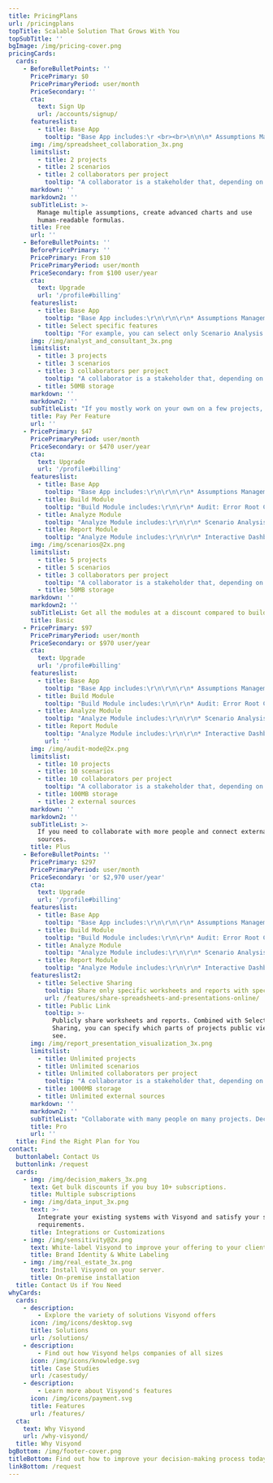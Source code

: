 ```yaml
---
title: PricingPlans
url: /pricingplans
topTitle: Scalable Solution That Grows With You
topSubTitle: ''
bgImage: /img/pricing-cover.png
pricingCards:
  cards:
    - BeforeBulletPoints: ''
      PricePrimary: $0
      PricePrimaryPeriod: user/month
      PriceSecondary: ''
      cta:
        text: Sign Up
        url: /accounts/signup/
      featureslist:
        - title: Base App
          tooltip: "Base App includes:\r <br><br>\n\n\n* Assumptions Management\r\n* Human-readable Formulas\r\n* Project Status Report\r\n* Advanced Charts\r\n* Project Sharing"
      img: /img/spreadsheet_collaboration_3x.png
      limitslist:
        - title: 2 projects
        - title: 2 scenarios
        - title: 2 collaborators per project
          tooltip: "A collaborator is a stakeholder that, depending on the permissions you set and their subscription, can view or edit all or some worksheets and dashboard/slides.\r"
      markdown: ''
      markdown2: ''
      subTitleList: >-
        Manage multiple assumptions, create advanced charts and use
        human-readable formulas.
      title: Free
      url: ''
    - BeforeBulletPoints: ''
      BeforePricePrimary: ''
      PricePrimary: From $10
      PricePrimaryPeriod: user/month
      PriceSecondary: from $100 user/year
      cta:
        text: Upgrade
        url: '/profile#billing'
      featureslist:
        - title: Base App
          tooltip: "Base App includes:\r\n\r\n\r\n* Assumptions Management\r\n* Human-readable Formulas\r\n* Project Status Report\r\n* Advanced Charts\r\n* Project Sharing"
        - title: Select specific features
          tooltip: "For example, you can select only Scenario Analysis and Interactive Dashboards to carry out and present Budget vs. Actual analysis.\r\n\r\n\r\nAvailable features:\r\n\r\n* Scenario Management\r\n* Audit Mode & Error Root Cause\r\n* Sensitivity Analysis\r\n* Tornado Analysis\r\n* Scenario Analysis\r\n* Scenario Waterfall]\r\n* Monte Carlo Simulations\r\n* Financial Statements\r\n* Interactive Dashboards\r"
      img: /img/analyst_and_consultant_3x.png
      limitslist:
        - title: 3 projects
        - title: 3 scenarios
        - title: 3 collaborators per project
          tooltip: "A collaborator is a stakeholder that, depending on the permissions you set and their subscription, can view or edit all or some worksheets and dashboard/slides.\r"
        - title: 50MB storage
      markdown: ''
      markdown2: ''
      subTitleList: "If you mostly work on your own on a few projects, you can select only the features that you need.\r"
      title: Pay Per Feature
      url: ''
    - PricePrimary: $47
      PricePrimaryPeriod: user/month
      PriceSecondary: or $470 user/year
      cta:
        text: Upgrade
        url: '/profile#billing'
      featureslist:
        - title: Base App
          tooltip: "Base App includes:\r\n\r\n\r\n* Assumptions Management\r\n* Human-readable Formulas\r\n* Project Status Report\r\n* Advanced Charts\r\n* Project Sharing"
        - title: Build Module
          tooltip: "Build Module includes:\r\n\r\n* Audit: Error Root Cause Analysis\r\n* Audit: Anomaly Detection\r\n* Scenario Management"
        - title: Analyze Module
          tooltip: "Analyze Module includes:\r\n\r\n* Scenario Analysis\r\n* Sensitivity Analysis\r\n* Tornado Analysis\r\n* Monte Carlo Simulations"
        - title: Report Module
          tooltip: "Analyze Module includes:\r\n\r\n* Interactive Dashboards\r\n* Financial Statements\r\n* Pivots"
      img: /img/scenarios@2x.png
      limitslist:
        - title: 5 projects
        - title: 5 scenarios
        - title: 3 collaborators per project
          tooltip: "A collaborator is a stakeholder that, depending on the permissions you set and their subscription, can view or edit all or some worksheets and dashboard/slides.\r"
        - title: 50MB storage
      markdown: ''
      markdown2: ''
      subTitleList: Get all the modules at a discount compared to building your own plan.
      title: Basic
    - PricePrimary: $97
      PricePrimaryPeriod: user/month
      PriceSecondary: or $970 user/year
      cta:
        text: Upgrade
        url: '/profile#billing'
      featureslist:
        - title: Base App
          tooltip: "Base App includes:\r\n\r\n\r\n* Assumptions Management\r\n* Human-readable Formulas\r\n* Project Status Report\r\n* Advanced Charts\r\n* Project Sharing"
        - title: Build Module
          tooltip: "Build Module includes:\r\n\r\n* Audit: Error Root Cause Analysis\r\n* Audit: Anomaly Detection\r\n* Scenario Management"
        - title: Analyze Module
          tooltip: "Analyze Module includes:\r\n\r\n* Scenario Analysis\r\n* Sensitivity Analysis\r\n* Tornado Analysis\r\n* Monte Carlo Simulations"
        - title: Report Module
          tooltip: "Analyze Module includes:\r\n\r\n* Interactive Dashboards\r\n* Financial Statements\r\n* Pivots"
          url: ''
      img: /img/audit-mode@2x.png
      limitslist:
        - title: 10 projects
        - title: 10 scenarios
        - title: 10 collaborators per project
          tooltip: "A collaborator is a stakeholder that, depending on the permissions you set and their subscription, can view or edit all or some worksheets and dashboard/slides.\r"
        - title: 100MB storage
        - title: 2 external sources
      markdown: ''
      markdown2: ''
      subTitleList: >-
        If you need to collaborate with more people and connect external
        sources.
      title: Plus
    - BeforeBulletPoints: ''
      PricePrimary: $297
      PricePrimaryPeriod: user/month
      PriceSecondary: 'or $2,970 user/year'
      cta:
        text: Upgrade
        url: '/profile#billing'
      featureslist:
        - title: Base App
          tooltip: "Base App includes:\r\n\r\n\r\n* Assumptions Management\r\n* Human-readable Formulas\r\n* Project Status Report\r\n* Advanced Charts\r\n* Project Sharing"
        - title: Build Module
          tooltip: "Build Module includes:\r\n\r\n* Audit: Error Root Cause Analysis\r\n* Audit: Anomaly Detection\r\n* Scenario Management"
        - title: Analyze Module
          tooltip: "Analyze Module includes:\r\n\r\n* Scenario Analysis\r\n* Sensitivity Analysis\r\n* Tornado Analysis\r\n* Monte Carlo Simulations"
        - title: Report Module
          tooltip: "Analyze Module includes:\r\n\r\n* Interactive Dashboards\r\n* Financial Statements\r\n* Pivots"
      featureslist2:
        - title: Selective Sharing
          tooltip: Share only specific worksheets and reports with specific people.
          url: /features/share-spreadsheets-and-presentations-online/
        - title: Public Link
          tooltip: >-
            Publicly share worksheets and reports. Combined with Selective
            Sharing, you can specify which parts of projects public viewers can
            see.
      img: /img/report_presentation_visualization_3x.png
      limitslist:
        - title: Unlimited projects
        - title: Unlimited scenarios
        - title: Unlimited collaborators per project
          tooltip: "A collaborator is a stakeholder that, depending on the permissions you set and their subscription, can view or edit all or some worksheets and dashboard/slides.\r\n"
        - title: 1000MB storage
        - title: Unlimited external sources
      markdown: ''
      markdown2: ''
      subTitleList: "Collaborate with many people on many projects. Decide who can see and interact with specific worksheets and reports.\r\n"
      title: Pro
      url: ''
  title: Find the Right Plan for You
contact:
  buttonlabel: Contact Us
  buttonlink: /request
  cards:
    - img: /img/decision_makers_3x.png
      text: Get bulk discounts if you buy 10+ subscriptions.
      title: Multiple subscriptions
    - img: /img/data_input_3x.png
      text: >-
        Integrate your existing systems with Visyond and satisfy your specific
        requirements.
      title: Integrations or Customizations
    - img: /img/sensitivity@2x.png
      text: White-label Visyond to improve your offering to your clients.
      title: Brand Identity & White Labeling
    - img: /img/real_estate_3x.png
      text: Install Visyond on your server.
      title: On-premise installation
  title: Contact Us if You Need
whyCards:
  cards:
    - description:
        - Explore the variety of solutions Visyond offers
      icon: /img/icons/desktop.svg
      title: Solutions
      url: /solutions/
    - description:
        - Find out how Visyond helps companies of all sizes
      icon: /img/icons/knowledge.svg
      title: Case Studies
      url: /casestudy/
    - description:
        - Learn more about Visyond's features
      icon: /img/icons/payment.svg
      title: Features
      url: /features/
  cta:
    text: Why Visyond
    url: /why-visyond/
  title: Why Visyond
bgBottom: /img/footer-cover.png
titleBottom: Find out how to improve your decision-making process today
linkBottom: /request
---
```



